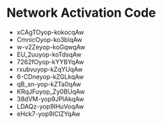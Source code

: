 # Network Activation Code
* xCAgTOyop-kokocqAw
* CmnicOyop-ko3bIqAw
* w-v2Zeyop-koGqwqAw
* EU_2uuyop-koTdsqAw
* 7262fOyop-kYYBYqAw
* rxubvuyop-kZqYUqAw
* 6-CDneyop-kZGLkqAw
* qB_sn-yop-kZTa0qAw
* KRqJFuyop_Zy0BUqAw
* 38dVM-yop9JPlAkqAw
* LDAQz-yop9IHuVoqAw
* eHck7-yop9IClZYqAw